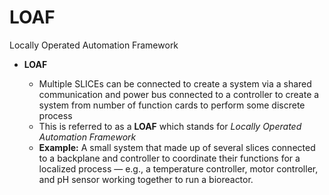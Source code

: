 # LOAF

Locally Operated Automation Framework

- **LOAF**

  - Multiple SLICEs can be connected to create a system via a shared communication and power bus connected to a controller to create a system from number of function cards to perform some discrete process
  - This is referred to as a **LOAF** which stands for _Locally Operated Automation Framework_
  - **Example:** A small system that made up of several slices connected to a backplane and controller to coordinate their functions for a localized process — e.g., a temperature controller, motor controller, and pH sensor working together to run a bioreactor.
